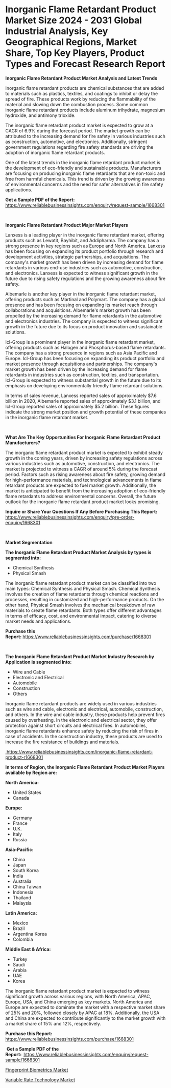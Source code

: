 <p><h1>Inorganic Flame Retardant Product Market Size 2024 - 2031 Global Industrial Analysis, Key Geographical Regions, Market Share, Top Key Players, Product Types and Forecast Research Report</h1></p><p><strong>Inorganic Flame Retardant Product Market Analysis and Latest Trends</strong></p>
<p><p>Inorganic flame retardant products are chemical substances that are added to materials such as plastics, textiles, and coatings to inhibit or delay the spread of fire. These products work by reducing the flammability of the material and slowing down the combustion process. Some common inorganic flame retardant products include aluminum trihydrate, magnesium hydroxide, and antimony trioxide.</p><p>The inorganic flame retardant product market is expected to grow at a CAGR of 6.9% during the forecast period. The market growth can be attributed to the increasing demand for fire safety in various industries such as construction, automotive, and electronics. Additionally, stringent government regulations regarding fire safety standards are driving the adoption of inorganic flame retardant products.</p><p>One of the latest trends in the inorganic flame retardant product market is the development of eco-friendly and sustainable products. Manufacturers are focusing on producing inorganic flame retardants that are non-toxic and free from harmful chemicals. This trend is driven by the growing awareness of environmental concerns and the need for safer alternatives in fire safety applications.</p></p>
<p><strong>Get a Sample PDF of the Report:&nbsp;</strong> <a href="https://www.reliablebusinessinsights.com/enquiry/request-sample/1668301">https://www.reliablebusinessinsights.com/enquiry/request-sample/1668301</a></p>
<p>&nbsp;</p>
<p><strong>Inorganic Flame Retardant Product Major Market Players</strong></p>
<p><p>Lanxess is a leading player in the inorganic flame retardant market, offering products such as Lewatit, Bayhibit, and Addipharma. The company has a strong presence in key regions such as Europe and North America. Lanxess has been focusing on expanding its product portfolio through research and development activities, strategic partnerships, and acquisitions. The company's market growth has been driven by increasing demand for flame retardants in various end-use industries such as automotive, construction, and electronics. Lanxess is expected to witness significant growth in the future due to rising safety regulations and the growing awareness about fire safety.</p><p>Albemarle is another key player in the inorganic flame retardant market, offering products such as Martinal and Polymart. The company has a global presence and has been focusing on expanding its market reach through collaborations and acquisitions. Albemarle's market growth has been propelled by the increasing demand for flame retardants in the automotive and electronics industries. The company is expected to witness significant growth in the future due to its focus on product innovation and sustainable solutions.</p><p>Icl-Group is a prominent player in the inorganic flame retardant market, offering products such as Halogen and Phosphorus-based flame retardants. The company has a strong presence in regions such as Asia Pacific and Europe. Icl-Group has been focusing on expanding its product portfolio and market presence through acquisitions and partnerships. The company's market growth has been driven by the increasing demand for flame retardants in industries such as construction, textiles, and transportation. Icl-Group is expected to witness substantial growth in the future due to its emphasis on developing environmentally friendly flame retardant solutions.</p><p>In terms of sales revenue, Lanxess reported sales of approximately $7.6 billion in 2020, Albemarle reported sales of approximately $3.1 billion, and Icl-Group reported sales of approximately $5.2 billion. These figures indicate the strong market position and growth potential of these companies in the inorganic flame retardant market.</p></p>
<p>&nbsp;</p>
<p><strong>What Are The Key Opportunities For Inorganic Flame Retardant Product Manufacturers?</strong></p>
<p><p>The inorganic flame retardant product market is expected to exhibit steady growth in the coming years, driven by increasing safety regulations across various industries such as automotive, construction, and electronics. The market is projected to witness a CAGR of around 5% during the forecast period. Factors such as rising awareness about fire safety, growing demand for high-performance materials, and technological advancements in flame retardant products are expected to fuel market growth. Additionally, the market is anticipated to benefit from the increasing adoption of eco-friendly flame retardants to address environmental concerns. Overall, the future outlook for the inorganic flame retardant product market looks promising.</p></p>
<p><strong>Inquire or Share Your Questions If Any Before Purchasing This Report:</strong> <a href="https://www.reliablebusinessinsights.com/enquiry/pre-order-enquiry/1668301">https://www.reliablebusinessinsights.com/enquiry/pre-order-enquiry/1668301</a></p>
<p>&nbsp;</p>
<p><strong>Market Segmentation</strong></p>
<p><strong>The Inorganic Flame Retardant Product Market Analysis by types is segmented into:</strong></p>
<p><ul><li>Chemical Synthesis</li><li>Physical Smash</li></ul></p>
<p><p>The inorganic flame retardant product market can be classified into two main types: Chemical Synthesis and Physical Smash. Chemical Synthesis involves the creation of flame retardants through chemical reactions and processes, resulting in customized and high-performance products. On the other hand, Physical Smash involves the mechanical breakdown of raw materials to create flame retardants. Both types offer different advantages in terms of efficacy, cost, and environmental impact, catering to diverse market needs and applications.</p></p>
<p><strong>Purchase this Report:&nbsp;</strong><a href="https://www.reliablebusinessinsights.com/purchase/1668301">https://www.reliablebusinessinsights.com/purchase/1668301</a></p>
<p>&nbsp;</p>
<p><strong>The Inorganic Flame Retardant Product Market Industry Research by Application is segmented into:</strong></p>
<p><ul><li>Wire and Cable</li><li>Electronic and Electrical</li><li>Automobile</li><li>Construction</li><li>Others</li></ul></p>
<p><p>Inorganic flame retardant products are widely used in various industries such as wire and cable, electronic and electrical, automobile, construction, and others. In the wire and cable industry, these products help prevent fires caused by overheating. In the electronic and electrical sector, they offer protection against short circuits and electrical fires. In automobiles, inorganic flame retardants enhance safety by reducing the risk of fires in case of accidents. In the construction industry, these products are used to increase the fire resistance of buildings and materials.</p></p>
<p><a href="https://www.reliablebusinessinsights.com/inorganic-flame-retardant-product-r1668301">&nbsp;https://www.reliablebusinessinsights.com/inorganic-flame-retardant-product-r1668301</a></p>
<p><strong>In terms of Region, the Inorganic Flame Retardant Product Market Players available by Region are:</strong></p>
<p>
    <p> <strong> North America: </strong>
        <ul>
            <li>United States</li>
            <li>Canada</li>
        </ul>
        </p> 
    <p> <strong> Europe: </strong>
        <ul>
            <li>Germany</li>
            <li>France</li>
            <li>U.K.</li>
            <li>Italy</li>
            <li>Russia</li>
        </ul>
        </p> 
    <p> <strong> Asia-Pacific: </strong>
        <ul>
            <li>China</li>
            <li>Japan</li>
            <li>South Korea</li>
            <li>India</li>
            <li>Australia</li>
            <li>China Taiwan</li>
            <li>Indonesia</li>
            <li>Thailand</li>
            <li>Malaysia</li>
        </ul>
        </p> 
    <p> <strong> Latin America: </strong>
        <ul>
            <li>Mexico</li>
            <li>Brazil</li>
            <li>Argentina Korea</li>
            <li>Colombia</li>
        </ul>
        </p> 
    <p> <strong> Middle East & Africa: </strong>
        <ul>
            <li>Turkey</li>
            <li>Saudi</li>
            <li>Arabia</li>
            <li>UAE</li>
            <li>Korea</li>
        </ul>
    </p>
    </p>
<p><p>The inorganic flame retardant product market is expected to witness significant growth across various regions, with North America, APAC, Europe, USA, and China emerging as key markets. North America and Europe are expected to dominate the market with a respective market share of 25% and 20%, followed closely by APAC at 18%. Additionally, the USA and China are expected to contribute significantly to the market growth with a market share of 15% and 12%, respectively.</p></p>
<p><strong>Purchase this Report: </strong><a href="https://www.reliablebusinessinsights.com/purchase/1668301">https://www.reliablebusinessinsights.com/purchase/1668301</a></p>
<p>&nbsp;<strong>Get a Sample PDF of the Report:&nbsp;&nbsp;</strong><a href="https://www.reliablebusinessinsights.com/enquiry/request-sample/1668301">https://www.reliablebusinessinsights.com/enquiry/request-sample/1668301</a></p>
<p><strong></strong></p>
<p><p><a href="https://github.com/LeilaniWyman2021/Market-Research-Report-List-1/blob/main/fingerprint-biometrics-market.md">Fingerprint Biometrics Market</a></p><p><a href="https://github.com/okotobwrhuteie/Market-Research-Report-List-3/blob/main/variable-rate-technology-market.md">Variable Rate Technology Market</a></p></p>